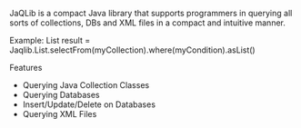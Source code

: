 JaQLib is a compact Java library that supports programmers in querying all sorts of collections, DBs and XML files in a compact and intuitive manner. 

Example: List<MyItem> result = Jaqlib.List.selectFrom(myCollection).where(myCondition).asList()

Features

- Querying Java Collection Classes
- Querying Databases
- Insert/Update/Delete on Databases
- Querying XML Files